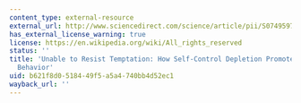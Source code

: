 ```yaml
---
content_type: external-resource
external_url: http://www.sciencedirect.com/science/article/pii/S0749597811000422
has_external_license_warning: true
license: https://en.wikipedia.org/wiki/All_rights_reserved
status: ''
title: 'Unable to Resist Temptation: How Self-Control Depletion Promotes Unethical
  Behavior'
uid: b621f8d0-5184-49f5-a5a4-740bb4d52ec1
wayback_url: ''
---
```

